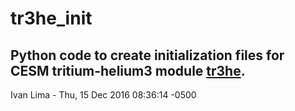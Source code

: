 # tr3he_init

## Python code to create initialization files for CESM tritium-helium3 module [tr3he](https://github.com/idlima/tr3he.git).

Ivan Lima - Thu, 15 Dec 2016 08:36:14 -0500